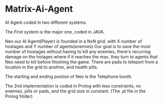# Matrix-Ai-Agent
AI Agent coded in two different systems.

The First system is the major one, coded in JAVA.

Neo our AI Agent(Player) is founded in a NxN grid, with X number of hostages and Y number of agents(enemies)
Our goal is to save the most number of hostages without having to kill any enemies, there's recurring damage on the hotages where if it reaches the max, they turn to agents that Neo need to kill before finishing the game.
There are pads to teleport from a location in the grid to another, and health pills.

The starting and ending postion of Neo is the Telephone booth.



The 2nd implementation is coded in Prolog with less constraints, no enemies, pills or pads, and the grid size in constant.
(The .pl file in the Prolog folder)
